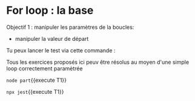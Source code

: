 # For loop : la base

Objectif 1 : manipuler les paramètres de la boucles:
- manipuler la valeur de départ

Tu peux lancer le test via cette commande :

Tous les exercices proposés ici peuv être résolus au moyen d'une simple loop correctement paramètrée  

`node part`{{execute T1}}

`npx jest`{{execute T1}}
